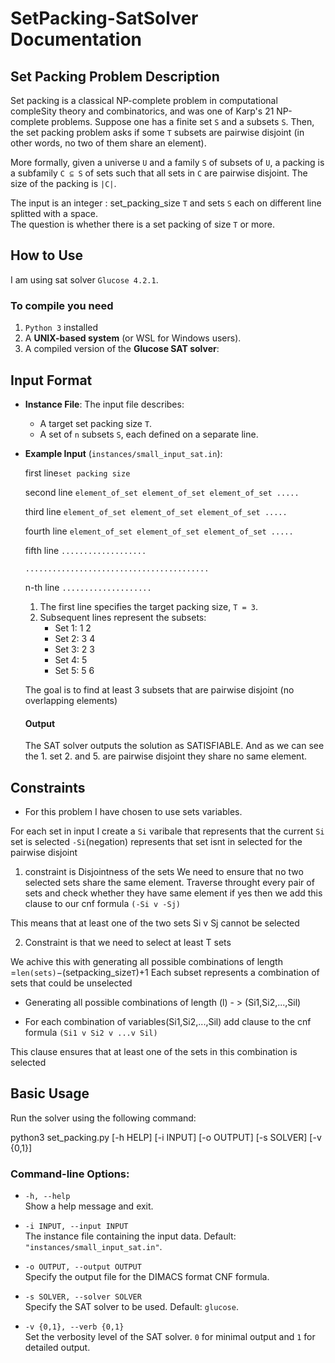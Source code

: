 # SetPacking-SatSolver Documentation

## Set Packing Problem Description

Set packing is a classical NP-complete problem in computational compleSity theory and combinatorics, and was one of Karp's 21 NP-complete problems. Suppose one has a finite set `S` and a subsets `S`. Then, the set packing problem asks if some `T` subsets are pairwise disjoint (in other words, no two of them share an element).

More formally, given a universe `U` and a family `S` of subsets of `U`, a packing is a subfamily `C ⊆ S` of sets such that all sets in `C` are pairwise disjoint. The size of the packing is `|C|`. 

The input is an integer : set_packing_size `T` and sets `S` each on different line splitted with a space.  
The question is whether there is a set packing of size `T` or more.


## How to Use

I am using sat solver `Glucose 4.2.1`.

### To compile you need

1. `Python 3` installed
2. A **UNIX-based system** (or WSL for Windows users).
3. A compiled version of the **Glucose SAT solver**:


## Input Format

- **Instance File**: The input file describes:
  - A target set packing size `T`.
  - A set of `n` subsets `S`, each defined on a separate line.
- **Example Input** (`instances/small_input_sat.in`):

    first line`set packing size`

    second line `element_of_set element_of_set element_of_set .....`

    third line `element_of_set element_of_set element_of_set .....`

    fourth line `element_of_set element_of_set element_of_set .....`

    fifth line `...................`

    `.........................................`

    n-th line `....................`

    1. The first line specifies the target packing size, `T = 3`.
    2. Subsequent lines represent the subsets:
        - Set 1: 1 2
        - Set 2: 3 4
        - Set 3: 2 3
        - Set 4: 5
        - Set 5: 5 6

    The goal is to find at least 3 subsets that are pairwise disjoint (no overlapping elements)
    #### Output

    The SAT solver outputs the solution as SATISFIABLE. 
    And as we can see the 1. set  2. and 5. are pairwise disjoint they share no same element.


## Constraints
- For this problem I have chosen to use sets variables.

For each set in input I create a `Si` varibale that represents that the current `Si` set is selected `-Si`(negation) represents that set isnt in selected for the pairwise disjoint 

1. constraint is Disjointness of the sets 
We need to ensure that no two selected sets share the same element.
Traverse throught every pair of sets and check whether they have same element if yes then we add 
this clause to our cnf formula `(-Si v -Sj)`

This means that at least one of the two sets Si v Sj cannot be selected

2. Constraint is that we need to select at least T sets

We achive this with generating all possible combinations of length =`len(sets)`−(setpacking_size`T`)+1
Each subset represents a combination of sets that could be unselected

- Generating all possible combinations of length (l) - > (Si1,Si2,...,Sil)

- For each combination of variables(Si1,Si2,...,Sil) add clause to the cnf formula 
`(Si1 v Si2 v ...v Sil)`

This clause ensures that at least one of the sets in this combination is selected



## Basic Usage

Run the solver using the following command:

python3 set_packing.py [-h HELP] [-i INPUT] [-o OUTPUT] [-s SOLVER] [-v {0,1}]

### Command-line Options:

- `-h, --help`  
  Show a help message and exit.

- `-i INPUT, --input INPUT`  
  The instance file containing the input data. Default: `"instances/small_input_sat.in"`.

- `-o OUTPUT, --output OUTPUT`  
  Specify the output file for the DIMACS format CNF formula.

- `-s SOLVER, --solver SOLVER`  
  Specify the SAT solver to be used. Default: `glucose`.

- `-v {0,1}, --verb {0,1}`  
  Set the verbosity level of the SAT solver. `0` for minimal output and `1` for detailed output.